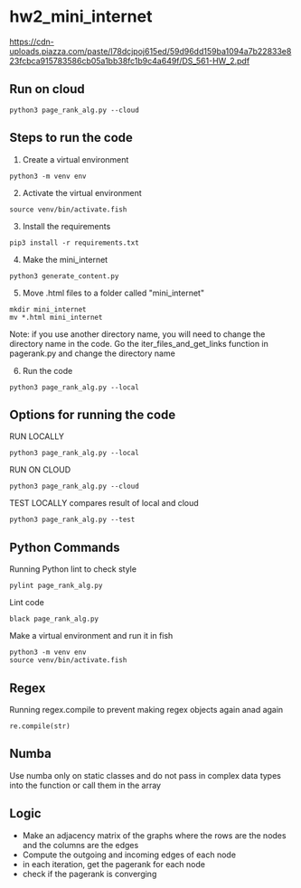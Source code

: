 # hw2_mini_internet

https://cdn-uploads.piazza.com/paste/l78dcjpoj615ed/59d96dd159ba1094a7b22833e823fcbca915783586cb05a1bb38fc1b9c4a649f/DS_561-HW_2.pdf

## Run on cloud
```
python3 page_rank_alg.py --cloud
```

## Steps to run the code
1. Create a virtual environment
```
python3 -m venv env
```
2. Activate the virtual environment
```
source venv/bin/activate.fish
```
3. Install the requirements
```
pip3 install -r requirements.txt
```
4. Make the mini_internet
```
python3 generate_content.py
```
5. Move .html files to a folder called "mini_internet"
```
mkdir mini_internet
mv *.html mini_internet
```
Note: if you use another directory name, you will need to change the directory name in the code.
Go the iter_files_and_get_links function in pagerank.py and change the directory name

6. Run the code
```
python3 page_rank_alg.py --local
```


## Options for running the code
RUN LOCALLY
```
python3 page_rank_alg.py --local
```
RUN ON CLOUD
```
python3 page_rank_alg.py --cloud
```
TEST LOCALLY
compares result of local and cloud
```
python3 page_rank_alg.py --test
```

## Python Commands
Running Python lint to check style
```
pylint page_rank_alg.py 
```

Lint code
```
black page_rank_alg.py
```

Make a virtual environment and run it in fish
```
python3 -m venv env
source venv/bin/activate.fish
```

## Regex
Running regex.compile to prevent making regex objects again anad again 
```
re.compile(str)
```

## Numba
Use numba only on static classes and do not pass in complex data types into the function or call them in the array

## Logic
- Make an adjacency matrix of the graphs where the rows are the nodes and the columns are the edges
- Compute the outgoing and incoming edges of each node
- in each iteration, get the pagerank for each node 
- check if the pagerank is converging

